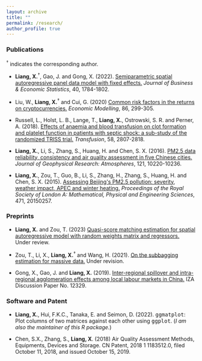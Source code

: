 ```yaml
---
layout: archive
title: ""
permalink: /research/
author_profile: true
---
```


### Publications

<sup><span>&dagger;</span></sup> indicates the corresponding author.

- **Liang, X.**<sup><span>&dagger;</span></sup>, Gao, J. and Gong, X. (2022). [Semiparametric spatial autoregressive panel data model with fixed effects.](https://www.tandfonline.com/doi/full/10.1080/07350015.2021.1979564) *Journal of Business & Economic Statistics*, 40, 1784-1802.

- Liu, W., **Liang, X.**<sup><span>&dagger;</span></sup> and Cui, G. (2020) [Common risk factors in the returns on cryptocurrencies.](https://doi.org/10.1016/j.econmod.2019.09.035) *Economic Modelling*, 86, 299-305.

- Russell, L., Holst, L. B., Lange, T., **Liang, X.**, Ostrowski, S. R. and Perner, A. (2018). [Effects of anaemia and blood transfusion on clot formation and platelet function in patients with septic shock: a sub-study of the randomized TRISS trial.](https://onlinelibrary.wiley.com/doi/10.1111/trf.14904) *Transfusion*, 58, 2807-2818.

- **Liang, X.**, Li, S., Zhang, S., Huang, H. and Chen, S. X. (2016). [PM2.5 data reliability, consistency and air quality assessment in five Chinese cities.](https://agupubs.onlinelibrary.wiley.com/doi/full/10.1002/2016JD024877) *Journal of Geophysical Research: Atmospheres*, 121, 10220-10236. 

- **Liang, X.**, Zou, T., Guo, B., Li, S., Zhang, H., Zhang, S., Huang, H.  and Chen, S. X. (2015). [Assessing Beijing's PM2.5 pollution: severity, weather impact, APEC and winter heating.](https://royalsocietypublishing.org/doi/full/10.1098/rspa.2015.0257)  *Proceedings of the Royal Society of London A: Mathematical, Physical and Engineering Sciences*, 471, 20150257. 


### Preprints

- **Liang, X.** and Zou, T. (2023)
[Quasi-score matching estimation for spatial autoregressive model with random weights matrix and regressors.](https://arxiv.org/abs/2305.19721) Under review. 

- Zou, T., Li, X., **Liang, X.**<sup><span>&dagger;</span></sup> and Wang, H. (2021). [On the subbagging estimation for massive data.](https://arxiv.org/pdf/2103.00631.pdf) Under revision.

- Gong, X., Gao, J. and **Liang, X.** (2019). 
[Inter-regional spillover and intra-regional agglomeration effects among local labour markets in China.](https://ssrn.com/abstract=3390318) IZA Discussion Paper No. 12329.


### Software and Patent

- **Liang, X.**, Hui, F.K.C., Tanaka, E. and Seimon, D. (2022). <tt>ggmatplot</tt>: Plot columns of two matrices against each other using <tt>ggplot</tt>. (*I am also the maintainer of this R package.*)

- Chen, S.X., Zhang, S., **Liang, X**. (2018) Air Quality Assessment Methods, Equipments, Devices and Storage. CN Patent, 2018 1 1183512.0, filed October 11, 2018, and issued October 15, 2019.


